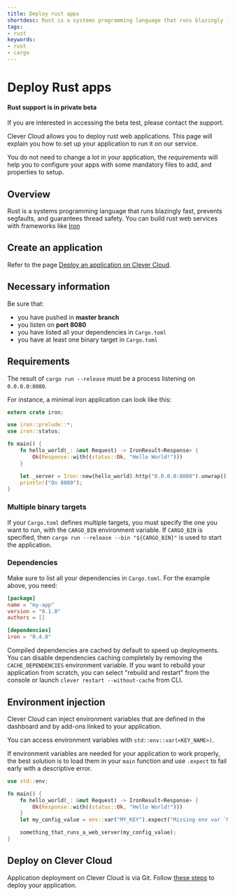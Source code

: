 ```yaml
---
title: Deploy rust apps
shortdesc: Rust is a systems programming language that runs blazingly fast, prevents segfaults, and guarantees thread safety.
tags:
- rust
keywords:
- rust
- cargo
---
```


# Deploy Rust apps

<div class="panel panel-warning">
  <div class="panel-heading">
     <h4>Rust support is in private beta</h4>
  </div>
  <div class="panel-body">
    If you are interested in accessing the beta test, please contact the support.
  </div>
</div>

Clever Cloud allows you to deploy rust web applications. This page will explain
you how to set up your application to run it on our service.

You do not need to change a lot in your application, the *requirements* will
help you to configure your apps with some mandatory files to add, and
properties to setup.

## Overview

Rust is a systems programming language that runs blazingly fast, prevents
segfaults, and guarantees thread safety. You can build rust web services with
frameworks like [Iron](http://ironframework.io/)

## Create an application

Refer to the page [Deploy an application on Clever Cloud](/doc/clever-cloud-overview/add-application/).

## Necessary information

Be sure that:

* you have pushed in <b>master branch</b>
* you listen on <b>port 8080</b>
* you have listed all your dependencies in `Cargo.toml`
* you have at least one binary target in `Cargo.toml`

## Requirements

The result of `cargo run --release` must be a process listening on
`0.0.0.0:8080`.

For instance, a minimal iron application can look like this:

```rust
extern crate iron;

use iron::prelude::*;
use iron::status;

fn main() {
    fn hello_world(_: &mut Request) -> IronResult<Response> {
        Ok(Response::with((status::Ok, "Hello World!")))
    }

    let _server = Iron::new(hello_world).http("0.0.0.0:8080").unwrap();
    println!("On 8080");
}
```

### Multiple binary targets

If your `Cargo.toml` defines multiple targets, you must specify the one you
want to run, with the `CARGO_BIN` environment variable. If `CARGO_BIN` is
specified, then `cargo run --release --bin "${CARGO_BIN}"` is used to start
the application.

### Dependencies

Make sure to list all your dependencies in `Cargo.toml`. For the example
above, you need:

```toml
[package]
name = "my-app"
version = "0.1.0"
authors = []

[dependencies]
iron = "0.4.0"
```

Compiled dependencies are cached by default to speed up deployments. You can
disable dependencies caching completely by removing the `CACHE_DEPENDENCIES`
environment variable. If you want to rebuild your application from scratch,
you can select "rebuild and restart" from the console or launch `clever
restart --without-cache` from CLI.

## Environment injection

Clever Cloud can inject environment variables that are defined in the
dashboard and by add-ons linked to your application.

You can access environment variables with `std::env::var(<KEY_NAME>)`.

If environment variables are needed for your application to work properly, the
best solution is to load them in your `main` function and use `.expect` to
fail early with a descriptive error.

```rust
use std::env;

fn main() {
    fn hello_world(_: &mut Request) -> IronResult<Response> {
        Ok(Response::with((status::Ok, "Hello World!")))
    }
    let my_config_value = env::var("MY_KEY").expect("Missing env var `MY_KEY`");

    something_that_runs_a_web_server(my_config_value);
}
```

## Deploy on Clever Cloud

Application deployment on Clever Cloud is via Git. Follow [these
steps](/doc/clever-cloud-overview/add-application/) to deploy your
application.
